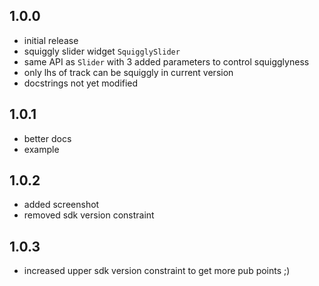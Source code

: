 ## 1.0.0

* initial release
* squiggly slider widget `SquigglySlider`
* same API as `Slider` with 3 added parameters to control squigglyness
* only lhs of track can be squiggly in current version
* docstrings not yet modified

## 1.0.1

* better docs
* example

## 1.0.2

* added screenshot
* removed sdk version constraint


## 1.0.3

* increased upper sdk version constraint to get more pub points ;)
